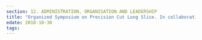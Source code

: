 ```yaml
---
section: 12. ADMINISTRATION, ORGANISATION AND LEADERSHIP
title: "Organized Symposium on Precision Cut Lung Slice. In collaboration with Nottingham University"
edate: 2018-10-30
tags:
---
```

